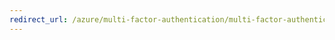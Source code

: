 ```yaml
---
redirect_url: /azure/multi-factor-authentication/multi-factor-authentication-end-user-signin-app-notify
---
```

